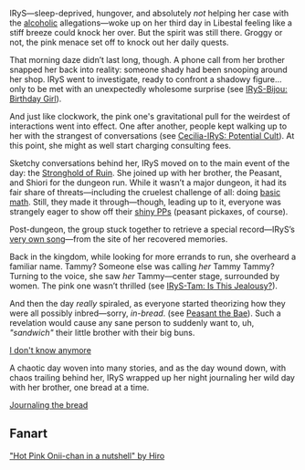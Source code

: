 <!-- title: Hot Pink One -->
<!-- status: In-bread -->

IRyS—sleep-deprived, hungover, and absolutely _not_ helping her case with the [alcoholic](https://www.youtube.com/live/EKjcWfEGsB0?si=CgvbYR_kAf7Wh2dB&t=270) allegations—woke up on her third day in Libestal feeling like a stiff breeze could knock her over. But the spirit was still there. Groggy or not, the pink menace set off to knock out her daily quests.

That morning daze didn’t last long, though. A phone call from her brother snapped her back into reality: someone shady had been snooping around her shop. IRyS went to investigate, ready to confront a shadowy figure… only to be met with an unexpectedly wholesome surprise (see [IRyS-Bijou: Birthday Girl](#edge:irys-bijou)).

And just like clockwork, the pink one's gravitational pull for the weirdest of interactions went into effect. One after another, people kept walking up to her with the strangest of conversations (see [Cecilia-IRyS: Potential Cult](#edge:cecilia-irys)). At this point, she might as well start charging consulting fees.

Sketchy conversations behind her, IRyS moved on to the main event of the day: the [Stronghold of Ruin](https://www.youtube.com/live/EKjcWfEGsB0?si=EFADi02eXHVT3guy&t=2633). She joined up with her brother, the Peasant, and Shiori for the dungeon run. While it wasn’t a major dungeon, it had its fair share of threats—including the cruelest challenge of all: doing [basic math](https://www.youtube.com/live/EKjcWfEGsB0?si=AekGs4GK1BLtsKjh&t=3013). Still, they made it through—though, leading up to it, everyone was strangely eager to show off their [shiny PPs](https://www.youtube.com/live/EKjcWfEGsB0?si=oN4UqMFFhl86YwaP&t=2216) (peasant pickaxes, of course).

Post-dungeon, the group stuck together to retrieve a special record—IRyS’s [very own song](https://www.youtube.com/live/EKjcWfEGsB0?si=0I04ddSjUfu8ZX3v&t=6582)—from the site of her recovered memories.

Back in the kingdom, while looking for more errands to run, she overheard a familiar name. Tammy? Someone else was calling _her_ Tammy Tammy? Turning to the voice, she saw _her_ Tammy—center stage, surrounded by women. The pink one wasn’t thrilled (see [IRyS-Tam: Is This Jealousy?](#edge:irys-kronii)).

And then the day _really_ spiraled, as everyone started theorizing how they were all possibly inbred—sorry, _in-bread_. (see [Peasant the Bae](#node:bae)). Such a revelation would cause any sane person to suddenly want to, uh, _"sandwich"_ their little brother with their big buns.

[I don't know anymore](#embed:https://www.youtube.com/live/EKjcWfEGsB0?si=qANkilpIyeBOmiVE&t=9458)

A chaotic day woven into many stories, and as the day wound down, with chaos trailing behind her, IRyS wrapped up her night journaling her wild day with her brother, one bread at a time.

[Journaling the bread](#embed:https://www.youtube.com/live/EKjcWfEGsB0?si=yEZ_o8DjW8P6YgUw&t=11508)

## Fanart

["Hot Pink Onii-chan in a nutshell" by Hiro](https://x.com/hiroavrs/status/1919392962670452788)
